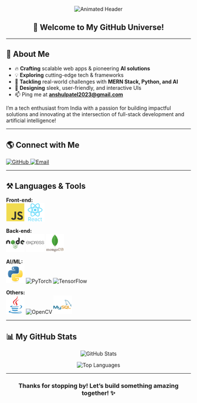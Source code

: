 <p align="center">
  <img src="https://readme-typing-svg.herokuapp.com?font=Roboto&size=30&duration=5000&pause=1000&color=00BFFF&center=true&vCenter=true&width=700&lines=Hello+World!+I'm+Patel+Anshul+Bakulbhai;A+Passionate+Full-Stack+Developer+%26+AI+Enthusiast;Turning+Ideas+into+Reality+with+Code" alt="Animated Header" />
</p>

<h2 align="center">👋 Welcome to My GitHub Universe!</h2>

---

## 🚀 About Me
- 🔥 **Crafting** scalable web apps & pioneering **AI solutions**  
- 💡 **Exploring** cutting-edge tech & frameworks  
- 🎯 **Tackling** real-world challenges with **MERN Stack, Python, and AI**  
- 🎨 **Designing** sleek, user-friendly, and interactive UIs  
- 📫 Ping me at **[anshulpatel2023@gmail.com](mailto:anshulpatel2023@gmail.com)**  

I’m a tech enthusiast from India with a passion for building impactful solutions and innovating at the intersection of full-stack development and artificial intelligence!

---

## 🌎 Connect with Me
<p align="left">
  <a href="https://github.com/anshul755" target="_blank">
    <img src="https://img.shields.io/badge/GitHub-181717?style=for-the-badge&logo=github&logoColor=white" alt="GitHub"/>
  </a>
  <a href="mailto:anshulpatel2023@gmail.com" target="_blank">
    <img src="https://img.shields.io/badge/Email-D14836?style=for-the-badge&logo=gmail&logoColor=white" alt="Email"/>
  </a>
</p>

---

## ⚒️ Languages & Tools
<p align="left">
  <strong>Front-end:</strong><br>
  <img src="https://raw.githubusercontent.com/devicons/devicon/master/icons/javascript/javascript-original.svg" alt="JavaScript" width="50" height="50" title="JavaScript"/>
  <img src="https://raw.githubusercontent.com/devicons/devicon/master/icons/react/react-original-wordmark.svg" alt="React" width="50" height="50" title="React"/><br>
  
  <strong>Back-end:</strong><br>
  <img src="https://raw.githubusercontent.com/devicons/devicon/master/icons/nodejs/nodejs-original-wordmark.svg" alt="Node.js" width="50" height="50" title="Node.js"/>
  <img src="https://raw.githubusercontent.com/devicons/devicon/master/icons/express/express-original-wordmark.svg" alt="Express.js" width="50" height="50" title="Express.js"/>
  <img src="https://raw.githubusercontent.com/devicons/devicon/master/icons/mongodb/mongodb-original-wordmark.svg" alt="MongoDB" width="50" height="50" title="MongoDB"/><br>
  
  <strong>AI/ML:</strong><br>
  <img src="https://raw.githubusercontent.com/devicons/devicon/master/icons/python/python-original.svg" alt="Python" width="50" height="50" title="Python"/>
  <img src="https://www.vectorlogo.zone/logos/pytorch/pytorch-icon.svg" alt="PyTorch" width="50" height="50" title="PyTorch"/>
  <img src="https://www.vectorlogo.zone/logos/tensorflow/tensorflow-icon.svg" alt="TensorFlow" width="50" height="50" title="TensorFlow"/><br>
  
  <strong>Others:</strong><br>
  <img src="https://raw.githubusercontent.com/devicons/devicon/master/icons/java/java-original.svg" alt="Java" width="50" height="50" title="Java"/>
  <img src="https://www.vectorlogo.zone/logos/opencv/opencv-icon.svg" alt="OpenCV" width="50" height="50" title="OpenCV"/>
  <img src="https://raw.githubusercontent.com/devicons/devicon/master/icons/mysql/mysql-original-wordmark.svg" alt="MySQL" width="50" height="50" title="MySQL"/>
</p>

---

## 📊 My GitHub Stats
<p align="center">
  <img src="https://github-readme-stats.vercel.app/api?username=anshul755&show_icons=true&title_color=1E90FF&icon_color=1E90FF&text_color=1E90FF&bg_color=0D1117" alt="GitHub Stats"/>
</p>
<p align="center">
  <img src="https://github-readme-stats.vercel.app/api/top-langs/?username=anshul755&layout=compact&title_color=1E90FF&icon_color=1E90FF&text_color=1E90FF&bg_color=0D1117" alt="Top Languages"/>
</p>

---

<h3 align="center">Thanks for stopping by! Let’s build something amazing together! ✨</h3>
